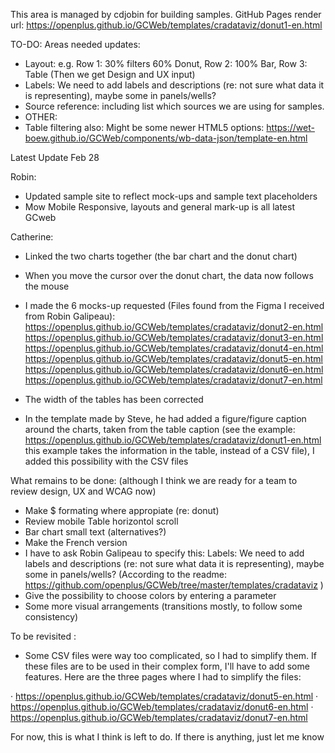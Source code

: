 This area is managed by cdjobin for building samples.
GitHub Pages render url: https://openplus.github.io/GCWeb/templates/cradataviz/donut1-en.html

TO-DO: Areas needed updates:
- Layout: e.g. Row 1: 30% filters 60% Donut, Row 2: 100% Bar, Row 3: Table (Then we get Design and UX input)
- Labels: We need to add labels and descriptions (re: not sure what data it is representing), maybe some in panels/wells?
- Source reference: including list which sources we are using for samples.
- OTHER:
 - Table filtering also: Might be some newer HTML5 options: https://wet-boew.github.io/GCWeb/components/wb-data-json/template-en.html


Latest Update Feb 28

Robin: 
- Updated sample site to reflect mock-ups and sample text placeholders
- Mow Mobile Responsive, layouts and general mark-up is all latest GCweb

Catherine:
- Linked the two charts together (the bar chart and the donut chart)
- When you move the cursor over the donut chart, the data now follows the mouse
- I made the 6 mocks-up requested (Files found from the Figma I received from Robin Galipeau):
https://openplus.github.io/GCWeb/templates/cradataviz/donut2-en.html  
https://openplus.github.io/GCWeb/templates/cradataviz/donut3-en.html
https://openplus.github.io/GCWeb/templates/cradataviz/donut4-en.html
https://openplus.github.io/GCWeb/templates/cradataviz/donut5-en.html
https://openplus.github.io/GCWeb/templates/cradataviz/donut6-en.html
https://openplus.github.io/GCWeb/templates/cradataviz/donut7-en.html

- The width of the tables has been corrected
- In the template made by Steve, he had added a figure/figure caption around the charts, taken from the table caption (see the example: https://openplus.github.io/GCWeb/templates/cradataviz/donut1-en.html  this example takes the information in the table, instead of a CSV file), I added this possibility with the CSV files


What remains to be done: (although I think we are ready for a team to review design, UX and WCAG now)
- Make $ formating where appropiate (re: donut)
- Review mobile Table horizontol scroll
- Bar chart small text (alternatives?)
- Make the French version
- I have to ask Robin Galipeau to specify this: Labels: We need to add labels and descriptions (re: not sure what data it is representing), maybe some in panels/wells? (According to the readme: https://github.com/openplus/GCWeb/tree/master/templates/cradataviz )
- Give the possibility to choose colors by entering a parameter
- Some more visual arrangements (transitions mostly, to follow some consistency)

To be revisited :
- Some CSV files were way too complicated, so I had to simplify them. If these files are to be used in their complex form, I'll have to add some features. Here are the three pages where I had to simplify the files:

· https://openplus.github.io/GCWeb/templates/cradataviz/donut5-en.html
· https://openplus.github.io/GCWeb/templates/cradataviz/donut6-en.html
· https://openplus.github.io/GCWeb/templates/cradataviz/donut7-en.html

For now, this is what I think is left to do. If there is anything, just let me know
